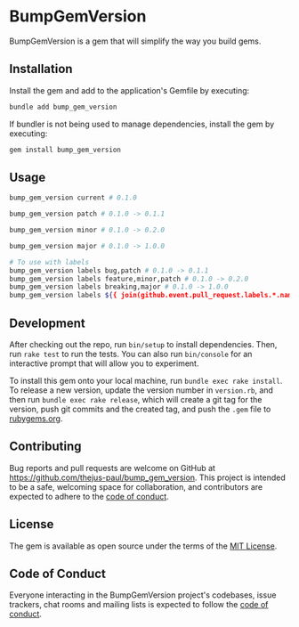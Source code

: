 # BumpGemVersion

BumpGemVersion is a gem that will simplify the way you build gems.

## Installation

Install the gem and add to the application's Gemfile by executing:

```sh
bundle add bump_gem_version
```

If bundler is not being used to manage dependencies, install the gem by executing:

```sh
gem install bump_gem_version
```

## Usage

```sh
bump_gem_version current # 0.1.0

bump_gem_version patch # 0.1.0 -> 0.1.1

bump_gem_version minor # 0.1.0 -> 0.2.0

bump_gem_version major # 0.1.0 -> 1.0.0

# To use with labels
bump_gem_version labels bug,patch # 0.1.0 -> 0.1.1
bump_gem_version labels feature,minor,patch # 0.1.0 -> 0.2.0
bump_gem_version labels breaking,major # 0.1.0 -> 1.0.0
bump_gem_version labels ${{ join(github.event.pull_request.labels.*.name, ',') }} # For GitHub PR labels
```

## Development

After checking out the repo, run `bin/setup` to install dependencies. Then, run `rake test` to run the tests. You can also run `bin/console` for an interactive prompt that will allow you to experiment.

To install this gem onto your local machine, run `bundle exec rake install`. To release a new version, update the version number in `version.rb`, and then run `bundle exec rake release`, which will create a git tag for the version, push git commits and the created tag, and push the `.gem` file to [rubygems.org](https://rubygems.org).

## Contributing

Bug reports and pull requests are welcome on GitHub at <https://github.com/thejus-paul/bump_gem_version>. This project is intended to be a safe, welcoming space for collaboration, and contributors are expected to adhere to the [code of conduct](https://github.com/thejus-paul/bump_gem_version/blob/master/CODE_OF_CONDUCT.md).

## License

The gem is available as open source under the terms of the [MIT License](https://opensource.org/licenses/MIT).

## Code of Conduct

Everyone interacting in the BumpGemVersion project's codebases, issue trackers, chat rooms and mailing lists is expected to follow the [code of conduct](https://github.com/thejus-paul/bump_gem_version/blob/master/CODE_OF_CONDUCT.md).
